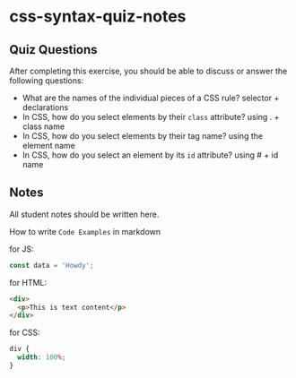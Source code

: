 # css-syntax-quiz-notes

## Quiz Questions

After completing this exercise, you should be able to discuss or answer the following questions:

- What are the names of the individual pieces of a CSS rule?
  selector + declarations
- In CSS, how do you select elements by their `class` attribute?
  using . + class name
- In CSS, how do you select elements by their tag name?
  using the element name
- In CSS, how do you select an element by its `id` attribute?
  using # + id name

## Notes

All student notes should be written here.

How to write `Code Examples` in markdown

for JS:

```javascript
const data = 'Howdy';
```

for HTML:

```html
<div>
  <p>This is text content</p>
</div>
```

for CSS:

```css
div {
  width: 100%;
}
```
